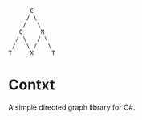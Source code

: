 ﻿
          C
         / \
        /   \
       O     N
      / \   / \
     /   \ /   \
    T     X     T

# Contxt
A simple directed graph library for C#.

<!--
First version has not been released yet.

## Changelog
### `0.1.1.0`
 - Initial release
-->
